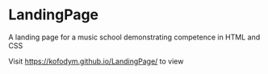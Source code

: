 # LandingPage
A landing page for a music school demonstrating competence in HTML and CSS

Visit https://kofodym.github.io/LandingPage/  to view
